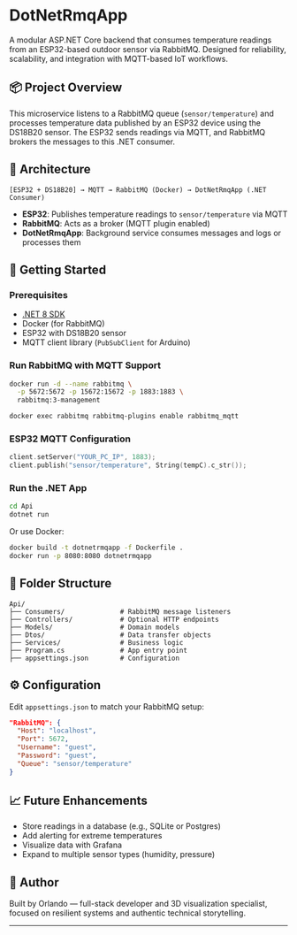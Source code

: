 # DotNetRmqApp

A modular ASP.NET Core backend that consumes temperature readings from an ESP32-based outdoor sensor via RabbitMQ. Designed for reliability, scalability, and integration with MQTT-based IoT workflows.

## 📦 Project Overview

This microservice listens to a RabbitMQ queue (`sensor/temperature`) and processes temperature data published by an ESP32 device using the DS18B20 sensor. The ESP32 sends readings via MQTT, and RabbitMQ brokers the messages to this .NET consumer.

## 🧱 Architecture

```text
[ESP32 + DS18B20] → MQTT → RabbitMQ (Docker) → DotNetRmqApp (.NET Consumer)
```

- **ESP32**: Publishes temperature readings to `sensor/temperature` via MQTT
- **RabbitMQ**: Acts as a broker (MQTT plugin enabled)
- **DotNetRmqApp**: Background service consumes messages and logs or processes them

## 🚀 Getting Started

### Prerequisites

- [.NET 8 SDK](https://dotnet.microsoft.com/download)
- Docker (for RabbitMQ)
- ESP32 with DS18B20 sensor
- MQTT client library (`PubSubClient` for Arduino)

### Run RabbitMQ with MQTT Support

```bash
docker run -d --name rabbitmq \
  -p 5672:5672 -p 15672:15672 -p 1883:1883 \
  rabbitmq:3-management

docker exec rabbitmq rabbitmq-plugins enable rabbitmq_mqtt
```

### ESP32 MQTT Configuration

```cpp
client.setServer("YOUR_PC_IP", 1883);
client.publish("sensor/temperature", String(tempC).c_str());
```

### Run the .NET App

```bash
cd Api
dotnet run
```

Or use Docker:

```bash
docker build -t dotnetrmqapp -f Dockerfile .
docker run -p 8080:8080 dotnetrmqapp
```

## 🧪 Folder Structure

```plaintext
Api/
├── Consumers/              # RabbitMQ message listeners
├── Controllers/            # Optional HTTP endpoints
├── Models/                 # Domain models
├── Dtos/                   # Data transfer objects
├── Services/               # Business logic
├── Program.cs              # App entry point
├── appsettings.json        # Configuration
```

## ⚙️ Configuration

Edit `appsettings.json` to match your RabbitMQ setup:

```json
"RabbitMQ": {
  "Host": "localhost",
  "Port": 5672,
  "Username": "guest",
  "Password": "guest",
  "Queue": "sensor/temperature"
}
```

## 📈 Future Enhancements

- Store readings in a database (e.g., SQLite or Postgres)
- Add alerting for extreme temperatures
- Visualize data with Grafana
- Expand to multiple sensor types (humidity, pressure)

## 🧠 Author

Built by Orlando — full-stack developer and 3D visualization specialist, focused on resilient systems and authentic technical storytelling.

---

